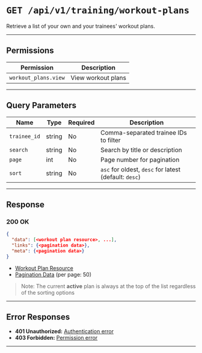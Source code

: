 # `GET /api/v1/training/workout-plans`

Retrieve a list of your own and your trainees' workout plans.


---

## Permissions
| Permission             | Description                |
|------------------------|----------------------------|
| `workout_plans.view`   | View workout plans         |

---

## Query Parameters
| Name         | Type    | Required | Description                                                      |
|--------------|---------|----------|------------------------------------------------------------------|
| `trainee_id` | string  | No       | Comma-separated trainee IDs to filter                            |
| `search`     | string  | No       | Search by title or description                                   |
| `page`       | int     | No       | Page number for pagination                                       |
| `sort`       | string  | No       | `asc` for oldest, `desc` for latest (default: `desc`)            |

---

## Response

### 200 OK
```json
{
  "data": [<workout plan resource>, ...],
  "links": {<pagination data>},
  "meta": {<pagination data>}
}
```
- [Workout Plan Resource](workout_plan_resource.md)
- [Pagination Data](../../_globals/pagination-data.md) (per page: 50)

> Note: The current **active** plan is always at the top of the list regardless of the sorting options

---

## Error Responses
- **401 Unauthorized:** [Authentication error](../../_globals/authentication-errors.md)
- **403 Forbidden:** [Permission error](../../_globals/permission-errors.md)

---

